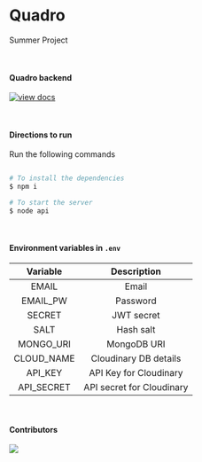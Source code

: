 # Quadro
Summer Project 

<br>

#### Quadro backend

[![view docs](https://img.shields.io/badge/docs-view%20API%20documentation-orange.svg)](https://documenter.getpostman.com/view/6334076/S1a1bUuq?version=latest)

<br>

#### Directions to run
Run the following commands 

```bash

# To install the dependencies
$ npm i

# To start the server
$ node api

```

<br>

#### Environment variables in `.env`

| Variable | Description |
|:--------:|:------------:|
| EMAIL | Email |
| EMAIL_PW | Password |
| SECRET | JWT secret |
| SALT | Hash salt |
| MONGO_URI | MongoDB URI |
| CLOUD_NAME | Cloudinary DB details |
| API_KEY | API Key for Cloudinary |
| API_SECRET | API secret for Cloudinary |

<br>

#### Contributors

<a href="https://github.com/nikhils4/quadro/graphs/contributors">
  <img src="https://contributors-img.firebaseapp.com/image?repo=nikhils4/quadro" />
</a>
